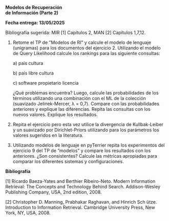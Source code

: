 **Modelos de Recuperación**  
**de Información (Parte 2\)**

**Fecha entrega: 13/05/2025**

Bibliografía sugerida: MIR \[1\] Capítulos 2, MAN \[2\] Capítulos 1,7,12.

1) Retome el TP de ”Modelos de RI” y calcule el modelo de lenguaje (unigramas) para los documentos del ejercicio 2\. Utilizando el modelo de Query Likelihood calcule los rankings para las siguiente consultas:  
     
   a) país cultura

   b) país libre cultura

   c) software propietario licencia  
     
   ¿Qué problemas encuentra? Luego, calcule las probabilidades de los términos utilizando una combinación con el ML de la colección (suavizado Jelinek-Mercer, λ \= 0,7). Compare con las probabilidades anteriores y explique las diferencias. Repita las consultas con los nuevos valores. Explique los resultados.

2) Repita el ejercicio pero esta vez utilice la divergencia de Kullbak-Leiber y un suavizado por Dirichlet-Priors utilizando para los parámetros los valores sugeridos en la literatura.  
     
3) Utilizando modelos de lenguaje en pyTerrier repita los experimentos del ejercicio 9 del TP de ”modelos” y compare los resultados con los anteriores. ¿Son consistentes? Calcule las métricas apropiadas para comparar los diferentes sistemas y configuraciones.  
   

		  
**Bibliografía**

\[1\] Ricardo Baeza-Yates and Berthier Ribeiro-Neto. Modern Information Retrieval: The Concepts and Technology Behind Search. Addison-Wesley Publishing Company, USA, 2nd edition, 2008\.

\[2\] Christopher D. Manning, Prabhakar Raghavan, and Hinrich Sch ̈utze. Introduction to Information Retrieval. Cambridge University Press, New York, NY, USA, 2008\.  